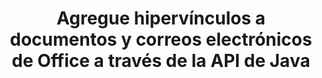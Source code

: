 ---
############################# Static ############################
layout: "auto-gen-gist"
draft: false
path: "es/assembly/java/hyperlink/xml/"
otherformats: PDF HTML XPS TIFF MHTML TXT XAML EPUB SVG PS PCL OTT OXPS MD POT OTP DOC DOCX DOCM DOT DOTX DOTM RTF ODT OTT XLS XLT XLSX XLSM XLTX XLTM XLSB ODS PPT PPTX PPTM PPS PPSX PPSM  POTX POTM ODP EML EMLX MSG 

############################# Head ############################
head_title: "Agregar hipervínculos a Office XML Documentos e informes a través de la API de Java"
head_description: "GroupDocs.Assembl para Java admite la inserción dinámica de hipervínculos a documentos de oficina y correos electrónicos como PDF DOCX, RTF, XLSX, PPTX, EML, MSG y más dentro de aplicaciones Java."

############################# Header ############################
title: "Agregue hipervínculos a documentos y correos electrónicos de Office a través de la API de Java"
description: "GroupDocs.Assembly Java API permite a los profesionales del software agregar mediante programación hipervínculos a mensajes de correo electrónico y documentos de Office como PDF DOC, DOCX, RTF, XLSX, CSV, PPTX, MSG y más."

######################### Download Button #######################
button:
    enable: true

############################# About ############################
about:
    enable: true
    title: "¿Cómo usar la API de Java para agregar hipervínculos a documentos de Office y correos electrónicos?"
    content: |
      Un hipervínculo es una palabra, frase o imagen en la que puede hacer clic para saltar a un nuevo documento o una nueva sección dentro del documento actual. Los hipervínculos son la columna vertebral de la web mundial y se utilizan para muchas funciones necesarias en la World Wide Web. GroupDocs.Assembly para Java es una API de generación de informes y automatización de documentos que ayuda a los desarrolladores de software a insertar dinámicamente hipervínculos dentro de sus documentos o informes con facilidad. La API es muy estable y es totalmente compatible con varias funciones avanzadas relacionadas con la administración de hipervínculos, como agregar hipervínculos a una página de documento, agregar enlaces a una diapositiva de presentación, agregar hipervínculos a celdas de hojas de cálculo, modificar contenido de hipervínculos, insertar dinámicamente enlaces de marcadores, eliminar enlaces no deseados. enlaces, mostrar texto en lugar de hipervínculo, y muchos más. Algunos tipos de documentos muy comunes como PDF, HTML, correo electrónico de Outlook, Microsoft Office Word, hojas de cálculo de Excel, presentaciones de PowerPoint, etc. son totalmente compatibles.

############################# content ############################
steps:
    enable: true
    block:
    - title_left: "Insertar hipervínculos a documentos de procesamiento de texto a través de Java"
      content_left: |
       GroupDocs.Assembly Java API es totalmente compatible con la inserción y edición de hipervínculos dentro de varios formatos de documentos de uso común. El siguiente ejemplo de código Java muestra cómo insertar hipervínculos dentro de un documento de Microsoft Word.

      title_right: "Insertar hipervínculos en el documento XML a través de Java"
      content_right: |
        * Configuración de documentos de origen y destino
        * Establezca la expresión Uri, así como la expresión de texto de visualización
        * Crear una instancia de la clase [DocumentAssembler](https://apireference.groupdocs.com/assembly/java/com.groupdocs.assembly/DocumentAssembler)
        * Llame a [AssembleDocument](https://apireference.groupdocs.com/assembly/java/com.groupdocs.assembly/DocumentAssembler#assembleDocument-java.io.InputStream-java.io.OutputStream-com.groupdocs.assembly.LoadSaveOptions-com.groupdocs.assembly.DataSourceInfo...-) método para ensamblar el documento. es compatible
          * Stream para leer un documento de plantilla.
          * Stream para escribir el documento resultante.
          * Opciones adicionales para cargar y guardar documentos.
          * Información sobre objetos de origen de datos.

      gisthash: "ecae8e7f8626f52f4dda03e76c96ff57"
      gistfile: "add_hyperlinks_to_word_documents.java"

    - title_left: "Agregar hipervínculos en hojas de cálculo a través de Java"
      content_left: |
       GroupDocs.Assembly Java API permite a los programadores de computadoras insertar y modificar hipervínculos dentro de sus documentos de hoja de cálculo con facilidad. Pueden acceder fácilmente, editar su ubicación o reemplazarlo por uno nuevo. El siguiente código Java demuestra la facilidad con la que los programadores pueden agregar hipervínculos dentro de sus hojas de cálculo.

      title_right: "Cómo insertar hipervínculos al archivo XML"
      content_right: |
        * Configuración de archivos de hoja de cálculo de origen y destino
        * Establezca la expresión Uri, así como la expresión de texto de visualización
        * Crear una instancia de la clase [DocumentAssembler](https://apireference.groupdocs.com/assembly/java/com.groupdocs.assembly/DocumentAssembler)
        * Llame a [AssembleDocument](https://apireference.groupdocs.com/assembly/java/com.groupdocs.assembly/DocumentAssembler#assembleDocument-java.io.InputStream-java.io.OutputStream-com.groupdocs.assembly.LoadSaveOptions-com.groupdocs.assembly.DataSourceInfo...-) método para ensamblar el documento. es compatible
          * Stream para leer un documento de plantilla.
          * Stream para escribir el documento resultante.
          * Opciones adicionales para cargar y guardar documentos.
          * Información sobre objetos de origen de datos.

      gisthash: "92bbf74f1dd23e5f7c6e5b5db0ff2504"
      gistfile: "add_hyperlinks_in_ spreadsheet_documents.java"

    - title_left: "Insertar hipervínculos a la presentación de PowerPoint a través de Java"
      content_left: |
       GroupDocs.Assembly Java API facilita a los programadores el manejo de sus tareas relacionadas con la administración de documentos. Aquí hay un ejemplo de código Java que muestra cuán fácilmente los programadores de software pueden acceder a sus documentos de presentación de PowerPoint y agregar hipervínculos dentro de ellos.

      title_right: "Cómo insertar hipervínculos en presentaciones"
      content_right: |
        * Configuración de archivos de presentación de origen y destino
        * Establecer Uri y mostrar expresiones de texto
        * Crear una instancia de la clase [DocumentAssembler](https://apireference.groupdocs.com/assembly/java/com.groupdocs.assembly/DocumentAssembler)
        * Llame a [AssembleDocument](https://apireference.groupdocs.com/assembly/java/com.groupdocs.assembly/DocumentAssembler#assembleDocument-java.io.InputStream-java.io.OutputStream-com.groupdocs.assembly.LoadSaveOptions-com.groupdocs.assembly.DataSourceInfo...-) método para ensamblar el documento. es compatible
          * Stream para leer un documento de plantilla.
          * Stream para escribir el documento resultante.
          * Opciones adicionales para cargar y guardar documentos.
          * Información sobre objetos de origen de datos.

      gisthash: "06535fd50bfd353db586671a504d2783"
      gistfile: "add_hyperlinks_in_ presentation_documents.java"

    - title_left: "Use la API de Java para agregar hipervínculos en los correos electrónicos"
      content_left: |
       GroupDocs.Assembly para Java facilita a los desarrolladores de software agregar hipervínculos a sus mensajes de correo electrónico con solo un par de líneas de código Java. El siguiente ejemplo demuestra cuán fácilmente pueden los desarrolladores insertar hipervínculos dentro de sus documentos de correo electrónico y enviarlos a otros usuarios dentro de sus propias aplicaciones Java.

      title_right: "Cómo agregar hipervínculos a los correos electrónicos"
      content_right: |
        * Configuración de archivos de hoja de cálculo de origen y destino
        * Establecer Uri y mostrar expresiones de texto
        * Crear una instancia de la clase [DocumentAssembler](https://apireference.groupdocs.com/assembly/java/com.groupdocs.assembly/DocumentAssembler)
        * Llame a [AssembleDocument](https://apireference.groupdocs.com/assembly/java/com.groupdocs.assembly/DocumentAssembler#assembleDocument-java.io.InputStream-java.io.OutputStream-com.groupdocs.assembly.LoadSaveOptions-com.groupdocs.assembly.DataSourceInfo...-) método para ensamblar el documento. es compatible
          * Stream para leer un documento de plantilla.
          * Stream para escribir el documento resultante.
          * Opciones adicionales para cargar y guardar documentos.
          * Información sobre objetos de origen de datos.

      gisthash: "551cef5d45d08caa851d483a705114bb"
      gistfile: "add_hyperlinks_in_email_documents.java"  

    - title_left: "Requisitos del sistema"
      content_left: |
        Las API de GroupDocs.Assembly Java son compatibles con todas las principales plataformas y sistemas operativos. Puede generar documentos en Microsoft Word, Excel, PowerPoint, Outlook, OpenOffice y más de 50 formatos. Para obtener una guía completa de requisitos del sistema, visite [requisitos del sistema](https://docs.groupdocs.com/assembly/java/system-requirements/) Antes de ejecutar el código a continuación, asegúrese de tener los siguientes requisitos previos instalados en su sistema:
         * Sistemas Operativos: Microsoft Windows, Linux, Mac OS
         * Compatibilidad con versiones de Java: J2SE 7.0 (1.7), J2SE 8.0 (1.8) o superior
         * Obtenga la última versión de las API Java de GroupDocs.Assembly de [Maven](https://mvnrepository.com/artifact/com.groupdocs/groupdocs-assembly/)
        
      title_right: "Por qué usar GroupDocs.Assembly"
      content_right: |
        * Cree documentos personalizados a partir de plantillas.
        * Adjunte dinámicamente archivos adjuntos de correo electrónico.
        * No se requiere software adicional para crear y automatizar documentos.
        * Genera un documento de salida basado en la fuente de datos.
        * Insertar dinámicamente el contenido del documento en el informe
        * Aplicar fórmula durante el montaje de la hoja de cálculo.
        * Proporciona soporte para múltiples formatos de datos
        * Soporte de operaciones de datos secuenciales.

demos:
    enable: true
        

more_formats:
    enable: true


back_to_top:
    enable: true
---
